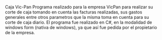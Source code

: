 Caja Vic-Pan 
Programa realizado para la empresa VicPan para realizar su corte de caja tomando en cuenta las facturas realizadas, sus gastos generales entre otros parametros que la misma
toma en cuenta para su corte de caja diario.
El programa fue realizado en C#, en la modalidad de windows form (nativa de windows), ya que así fue pedida por el propietario de la empresa.
